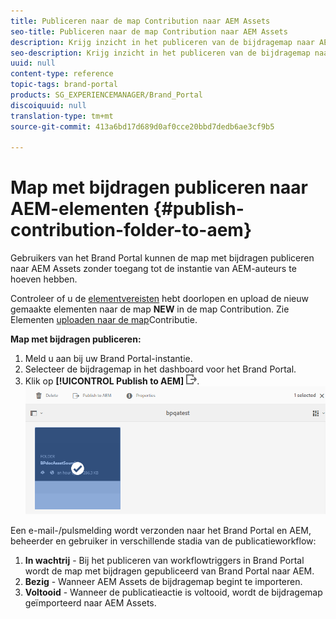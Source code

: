 ```yaml
---
title: Publiceren naar de map Contribution naar AEM Assets
seo-title: Publiceren naar de map Contribution naar AEM Assets
description: Krijg inzicht in het publiceren van de bijdragemap naar AEM Assets in Brand Portal.
seo-description: Krijg inzicht in het publiceren van de bijdragemap naar AEM Assets in Brand Portal.
uuid: null
content-type: reference
topic-tags: brand-portal
products: SG_EXPERIENCEMANAGER/Brand_Portal
discoiquuid: null
translation-type: tm+mt
source-git-commit: 413a6bd17d689d0af0cce20bbd7dedb6ae3cf9b5

---
```



# Map met bijdragen publiceren naar AEM-elementen {#publish-contribution-folder-to-aem}

Gebruikers van het Brand Portal kunnen de map met bijdragen publiceren naar AEM Assets zonder toegang tot de instantie van AEM-auteurs te hoeven hebben.

Controleer of u de [elementvereisten](brand-portal-download-asset-requirements.md) hebt doorlopen en upload de nieuw gemaakte elementen naar de map **NEW** in de map Contribution. Zie Elementen [uploaden naar de map](brand-portal-upload-assets-to-contribution-folder.md)Contributie.

**Map met bijdragen publiceren:**

1. Meld u aan bij uw Brand Portal-instantie.
1. Selecteer de bijdragemap in het dashboard voor het Brand Portal.
1. Klik op **[!UICONTROL Publish to AEM]** ![](assets/export.png).
   ![](assets/publish-contribution-folder-to-aem.png)

Een e-mail-/pulsmelding wordt verzonden naar het Brand Portal en AEM, beheerder en gebruiker in verschillende stadia van de publicatieworkflow:
1. **In wachtrij** - Bij het publiceren van workflowtriggers in Brand Portal wordt de map met bijdragen gepubliceerd van Brand Portal naar AEM.
1. **Bezig** - Wanneer AEM Assets de bijdragemap begint te importeren.
1. **Voltooid** - Wanneer de publicatieactie is voltooid, wordt de bijdragemap geïmporteerd naar AEM Assets.



